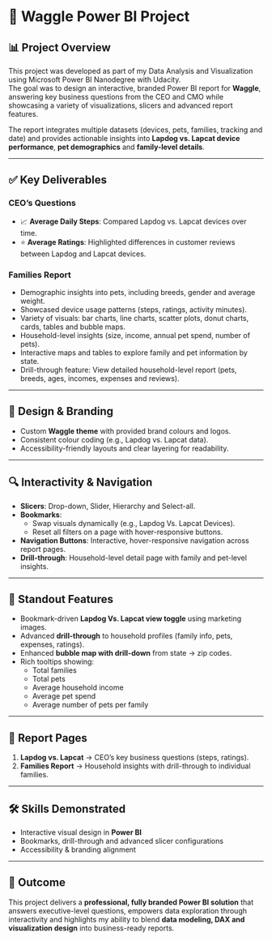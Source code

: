 # 🐾 Waggle Power BI Project

## 📊 Project Overview
This project was developed as part of my Data Analysis and Visualization using Microsoft Power BI Nanodegree with Udacity.  
The goal was to design an interactive, branded Power BI report for **Waggle**, answering key business questions from the CEO and CMO while showcasing a variety of visualizations, slicers and advanced report features.  

The report integrates multiple datasets (devices, pets, families, tracking and date) and provides actionable insights into **Lapdog vs. Lapcat device performance**, **pet demographics** and **family-level details**.  

---

## ✅ Key Deliverables

### CEO’s Questions
- 📈 **Average Daily Steps**: Compared Lapdog vs. Lapcat devices over time.
- ⭐ **Average Ratings**: Highlighted differences in customer reviews between Lapdog and Lapcat devices.

### Families Report
- Demographic insights into pets, including breeds, gender and average weight.
- Showcased device usage patterns (steps, ratings, activity minutes).
- Variety of visuals: bar charts, line charts, scatter plots, donut charts, cards, tables and bubble maps.
- Household-level insights (size, income, annual pet spend, number of pets).
- Interactive maps and tables to explore family and pet information by state.
- Drill-through feature: View detailed household-level report (pets, breeds, ages, incomes, expenses and reviews).

---

## 🎨 Design & Branding
- Custom **Waggle theme** with provided brand colours and logos.
- Consistent colour coding (e.g., Lapdog vs. Lapcat data).
- Accessibility-friendly layouts and clear layering for readability.

---

## 🔍 Interactivity & Navigation
- **Slicers**: Drop-down, Slider, Hierarchy and Select-all.
- **Bookmarks**:
  - Swap visuals dynamically (e.g., Lapdog Vs. Lapcat Devices).
  - Reset all filters on a page with hover-responsive buttons.
- **Navigation Buttons**: Interactive, hover-responsive navigation across report pages.
- **Drill-through**: Household-level detail page with family and pet-level insights.

---

## 🌟 Standout Features
- Bookmark-driven **Lapdog Vs. Lapcat view toggle** using marketing images.  
- Advanced **drill-through** to household profiles (family info, pets, expenses, ratings).  
- Enhanced **bubble map with drill-down** from state → zip codes.  
- Rich tooltips showing:
  - Total families
  - Total pets
  - Average household income
  - Average pet spend
  - Average number of pets per family

---

## 📂 Report Pages
1. **Lapdog vs. Lapcat** → CEO’s key business questions (steps, ratings).  
2. **Families Report** → Household insights with drill-through to individual families.  

---

## 🛠 Skills Demonstrated
- Interactive visual design in **Power BI**  
- Bookmarks, drill-through and advanced slicer configurations  
- Accessibility & branding alignment  

---

## 🚀 Outcome
This project delivers a **professional, fully branded Power BI solution** that answers executive-level questions, empowers data exploration through interactivity and highlights my ability to blend **data modeling, DAX and visualization design** into business-ready reports.

